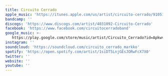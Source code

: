 ```yaml
---
title: Circuito Cerrado
apple_music: 'https://itunes.apple.com/us/artist/circuito-cerrado/910512777'
bandcamp: ''
discogs: 'https://www.discogs.com/artist/4031092-Circuito-Cerrado'
facebook: 'https://www.facebook.com/circuitocerradoband'
google_music: >-
   https://play.google.com/store/music/artist/Circuito_Cerrado?id=Apkwvzl7mhl6n6puqgfqn4v6nka
instagram: ''
soundcloud: 'https://soundcloud.com/circuito_cerrado_markko'
spotify: 'https://open.spotify.com/artist/1siDT5LnjGEsJORwFcX7X0'
twitter: ''
website: ''
youtube: ''
---
```

